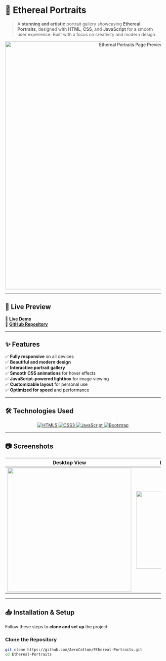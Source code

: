 # 🎨 Ethereal Portraits

> A **stunning and artistic** portrait gallery showcasing **Ethereal Portraits**, designed with **HTML**, **CSS**, and **JavaScript** for a smooth user experience. Built with a focus on creativity and modern design.

<p align="center">
  <img src="https://i.ibb.co/39G0Ynt1/desktop.png" alt="Ethereal Portraits Page Preview" width="800">
</p>

---

## 🚀 Live Preview  

🔗 **[Live Demo](https://aerocotton.github.io/Ethereal-Portraits/)**  
🔗 **[GitHub Repository](https://github.com/AeroCotton/Ethereal-Portraits)**  

---

## ✨ Features  

✅ **Fully responsive** on all devices  
✅ **Beautiful and modern design**  
✅ **Interactive portrait gallery**  
✅ **Smooth CSS animations** for hover effects  
✅ **JavaScript-powered lightbox** for image viewing  
✅ **Customizable layout** for personal use  
✅ **Optimized for speed** and performance  

---

## 🛠 Technologies Used  

<p align="center">
  <a href="https://developer.mozilla.org/en-US/docs/Web/HTML">
    <img src="https://img.shields.io/badge/HTML5-E34F26?style=for-the-badge&logo=html5&logoColor=white" alt="HTML5">
  </a>
  <a href="https://developer.mozilla.org/en-US/docs/Web/CSS">
    <img src="https://img.shields.io/badge/CSS3-1572B6?style=for-the-badge&logo=css3&logoColor=white" alt="CSS3">
  </a>
  <a href="https://developer.mozilla.org/en-US/docs/Web/JavaScript">
    <img src="https://img.shields.io/badge/JavaScript-F7DF1E?style=for-the-badge&logo=javascript&logoColor=black" alt="JavaScript">
  </a>
  <a href="https://getbootstrap.com/">
    <img src="https://img.shields.io/badge/Bootstrap-563D7C?style=for-the-badge&logo=bootstrap&logoColor=white" alt="Bootstrap">
  </a>
</p>

---

## 📷 Screenshots  

| **Desktop View** | **Mobile View** |
|-----------------|----------------|
| <img src="preview.png" width="400"> | <img src="mobile.png" width="250"> |

---

## 📥 Installation & Setup  

Follow these steps to **clone and set up** the project:  

### **Clone the Repository**  
```bash
git clone https://github.com/AeroCotton/Ethereal-Portraits.git
cd Ethereal-Portraits
